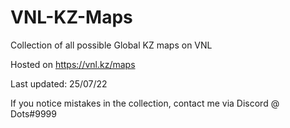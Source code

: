 # VNL-KZ-Maps

Collection of all possible Global KZ maps on VNL

Hosted on https://vnl.kz/maps

Last updated: 25/07/22

If you notice mistakes in the collection, contact me via Discord @ Dots#9999
